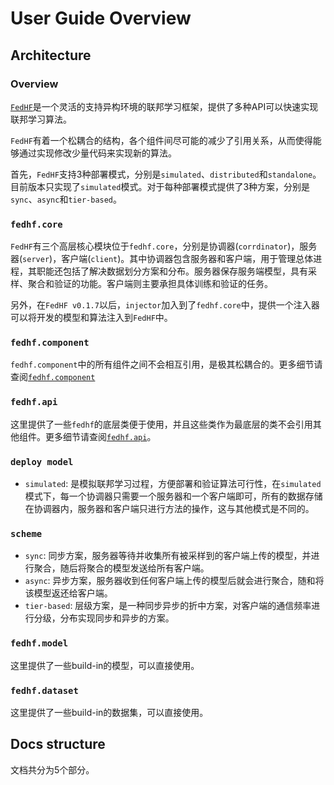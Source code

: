 # User Guide Overview

## Architecture

### Overview
[`FedHF`](https://github.com/beiyuouo/FedHF)是一个灵活的支持异构环境的联邦学习框架，提供了多种API可以快速实现联邦学习算法。

`FedHF`有着一个松耦合的结构，各个组件间尽可能的减少了引用关系，从而使得能够通过实现修改少量代码来实现新的算法。

首先，`FedHF`支持3种部署模式，分别是`simulated`、`distributed`和`standalone`。目前版本只实现了`simulated`模式。对于每种部署模式提供了3种方案，分别是`sync`、`async`和`tier-based`。

### `fedhf.core`

`FedHF`有三个高层核心模块位于`fedhf.core`，分别是协调器(`corrdinator`)，服务器(`server`)，客户端(`client`)。其中协调器包含服务器和客户端，用于管理总体进程，其职能还包括了解决数据划分方案和分布。服务器保存服务端模型，具有采样、聚合和验证的功能。客户端则主要承担具体训练和验证的任务。

另外，在`FedHF v0.1.7`以后，`injector`加入到了`fedhf.core`中，提供一个注入器可以将开发的模型和算法注入到`FedHF`中。

### `fedhf.component`

`fedhf.component`中的所有组件之间不会相互引用，是极其松耦合的。更多细节请查阅[`fedhf.component`](./component)

### `fedhf.api`

这里提供了一些`fedhf`的底层类便于使用，并且这些类作为最底层的类不会引用其他组件。更多细节请查阅[`fedhf.api`](./api)。

### `deploy model`

- `simulated`: 是模拟联邦学习过程，方便部署和验证算法可行性，在`simulated`模式下，每一个协调器只需要一个服务器和一个客户端即可，所有的数据存储在协调器内，服务器和客户端只进行方法的操作，这与其他模式是不同的。

### `scheme`

- `sync`: 同步方案，服务器等待并收集所有被采样到的客户端上传的模型，并进行聚合，随后将聚合的模型发送给所有客户端。
- `async`: 异步方案，服务器收到任何客户端上传的模型后就会进行聚合，随和将该模型返还给客户端。
- `tier-based`: 层级方案，是一种同步异步的折中方案，对客户端的通信频率进行分级，分布实现同步和异步的方案。


### `fedhf.model`

这里提供了一些build-in的模型，可以直接使用。

### `fedhf.dataset`

这里提供了一些build-in的数据集，可以直接使用。

## Docs structure

文档共分为5个部分。